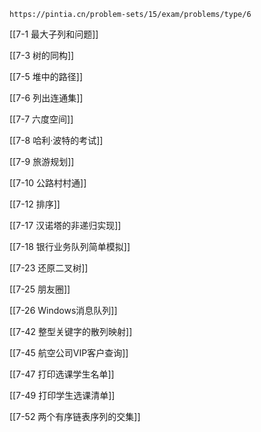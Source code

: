 
```ad-note
https://pintia.cn/problem-sets/15/exam/problems/type/6
```


[[7-1 最大子列和问题]]

[[7-3 树的同构]]

[[7-5 堆中的路径]]

[[7-6 列出连通集]]

[[7-7 六度空间]]

[[7-8 哈利·波特的考试]]

[[7-9 旅游规划]]

[[7-10 公路村村通]]

[[7-12 排序]]

[[7-17 汉诺塔的非递归实现]]

[[7-18 银行业务队列简单模拟]]

[[7-23 还原二叉树]]

[[7-25 朋友圈]]

[[7-26 Windows消息队列]]







[[7-42 整型关键字的散列映射]]





[[7-45 航空公司VIP客户查询]]



[[7-47 打印选课学生名单]]



[[7-49 打印学生选课清单]]



[[7-52 两个有序链表序列的交集]]

